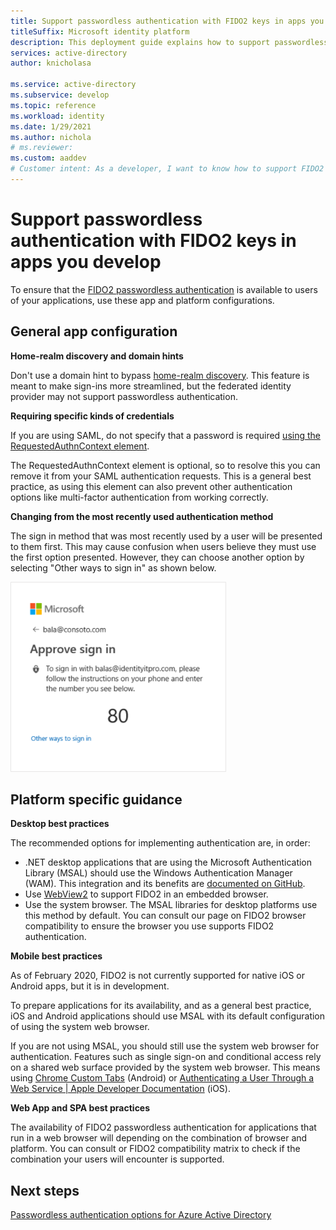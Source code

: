 ```yaml
---
title: Support passwordless authentication with FIDO2 keys in apps you develop | Azure
titleSuffix: Microsoft identity platform
description: This deployment guide explains how to support passwordless authentication with FIDO2 security keys in the applications you develop
services: active-directory
author: knicholasa

ms.service: active-directory
ms.subservice: develop
ms.topic: reference
ms.workload: identity
ms.date: 1/29/2021
ms.author: nichola
# ms.reviewer: 
ms.custom: aaddev
# Customer intent: As a developer, I want to know how to support FIDO2 authentication in my apps
---
```


# Support passwordless authentication with FIDO2 keys in apps you develop

To ensure that the [FIDO2 passwordless authentication](../../active-directory/authentication/concept-authentication-passwordless#fido2-security-keys.md) is available to users of your applications, use these app and platform configurations.

## General app configuration

**Home-realm discovery and domain hints**

Don't use a domain hint to bypass [home-realm discovery](../../active-directory/manage-apps/configure-authentication-for-federated-users-portal#home-realm-discovery.md). This feature is meant to make sign-ins more streamlined, but the federated identity provider may not support passwordless authentication.

**Requiring specific kinds of credentials**

If you are using SAML, do not specify that a password is required [using the RequestedAuthnContext element](single-sign-on-saml-protocol.md#requestauthncontext).

The RequestedAuthnContext element is optional, so to resolve this you can remove it from your SAML authentication requests. This is a general best practice, as using this element can also prevent other authentication options like multi-factor authentication from working correctly.

**Changing from the most recently used authentication method**

The sign in method that was most recently used by a user will be presented to them first. This may cause confusion when users believe they must use the first option presented. However, they can choose another option by selecting "Other ways to sign in" as shown below.

![Image of the user authentication experience highlighting the button that allows the user to change the authentication method.](./media/support-fido2-authentication/most-recently-used-method.png)

## Platform specific guidance

**Desktop best practices**

The recommended options for implementing authentication are, in order:

- .NET desktop applications that are using the Microsoft Authentication Library (MSAL) should use the Windows Authentication Manager (WAM). This integration and its benefits are [documented on GitHub](https://github.com/AzureAD/microsoft-authentication-library-for-dotnet/wiki/wam).
- Use [WebView2](https://docs.microsoft.com/microsoft-edge/webview2/) to support FIDO2 in an embedded browser.
- Use the system browser. The MSAL libraries for desktop platforms use this method by default. You can consult our page on FIDO2 browser compatibility to ensure the browser you use supports FIDO2 authentication.

**Mobile best practices**

As of February 2020, FIDO2 is not currently supported for native iOS or Android apps, but it is in development.

To prepare applications for its availability, and as a general best practice, iOS and Android applications should use MSAL with its default configuration of using the system web browser.

If you are not using MSAL, you should still use the system web browser for authentication. Features such as single sign-on and conditional access rely on a shared web surface provided by the system web browser. This means using [Chrome Custom Tabs](https://developer.chrome.com/docs/multidevice/android/customtabs/) (Android) or [Authenticating a User Through a Web Service | Apple Developer Documentation](https://developer.apple.com/documentation/authenticationservices/authenticating_a_user_through_a_web_service) (iOS).

**Web App and SPA best practices**

The availability of FIDO2 passwordless authentication for applications that run in a web browser will depending on the combination of browser and platform. You can consult or FIDO2 compatibility matrix to check if the combination your users will encounter is supported.

## Next steps

[Passwordless authentication options for Azure Active Directory](https://docs.microsoft.com/azure/active-directory/authentication/concept-authentication-passwordless)
